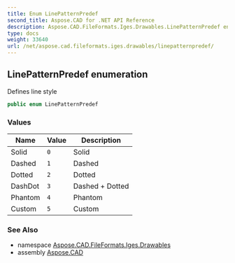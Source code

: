 ```yaml
---
title: Enum LinePatternPredef
second_title: Aspose.CAD for .NET API Reference
description: Aspose.CAD.FileFormats.Iges.Drawables.LinePatternPredef enum. Defines line style
type: docs
weight: 33640
url: /net/aspose.cad.fileformats.iges.drawables/linepatternpredef/
---
```

## LinePatternPredef enumeration

Defines line style

```csharp
public enum LinePatternPredef
```

### Values

| Name | Value | Description |
| --- | --- | --- |
| Solid | `0` | Solid |
| Dashed | `1` | Dashed |
| Dotted | `2` | Dotted |
| DashDot | `3` | Dashed + Dotted |
| Phantom | `4` | Phantom |
| Custom | `5` | Custom |

### See Also

* namespace [Aspose.CAD.FileFormats.Iges.Drawables](../../aspose.cad.fileformats.iges.drawables/)
* assembly [Aspose.CAD](../../)


